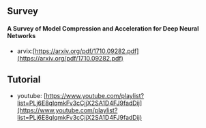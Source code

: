 
## Survey

#### A Survey of Model Compression and Acceleration for Deep Neural Networks
- arvix:[https://arxiv.org/pdf/1710.09282.pdf](https://arxiv.org/pdf/1710.09282.pdf)


## Tutorial
- youtube: [https://www.youtube.com/playlist?list=PLj6E8qlqmkFv3cCjjX2SA1D4FJ9fadDij](https://www.youtube.com/playlist?list=PLj6E8qlqmkFv3cCjjX2SA1D4FJ9fadDij)

